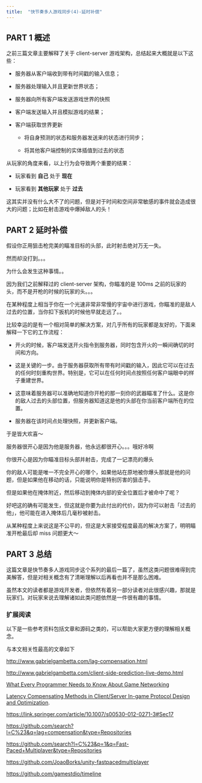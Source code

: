 ```yaml
---
title:  "快节奏多人游戏同步(4)-延时补偿"
---
```


## PART 1 概述

之前三篇文章主要解释了关于 client-server 游戏架构，总结起来大概就是以下这些：

-   服务器从客户端收到带有时间戳的输入信息；

-   服务器处理输入并且更新世界状态；

-   服务器向所有客户端发送游戏世界的快照

-   客户端发送输入并且模拟游戏的结果；

-   客户端获取世界更新

    -   将自身预测的状态和服务器发送来的状态进行同步；

    -   将其他客户端控制的实体插值到过去的状态

从玩家的角度来看，以上行为会导致两个重要的结果：

-   玩家看到 **自己** 处于 **现在**

-   玩家看到 **其他玩家** 处于 **过去**

这其实并没有什么大不了的问题，但是对于时间和空间非常敏感的事件就会造成很大的问题；比如在射击游戏中爆掉敌人的头！

## PART 2 延时补偿

假设你正用狙击枪完美的瞄准目标的头部，此时射击绝对万无一失。

然而却没打到。。。

为什么会发生这种事情。。

因为我们之前解释过的 client-server 架构，你瞄准的是 100ms 之前的玩家的头，而不是开枪的时候的玩家的头。。。

在某种程度上相当于你在一个光速非常非常慢的宇宙中进行游戏，你瞄准的是敌人过去的位置，当你扣下扳机的时候他早就走远了。。

比较幸运的是有一个相对简单的解决方案，对几乎所有的玩家都是友好的，下面来解释一下它的工作流程：

-   开火的时候，客户端发送开火指令到服务器，同时包含开火的一瞬间确切的时间和方向。

-   这是关键的一步。由于服务器获取所有带有时间戳的输入，因此它可以在过去的任何时刻重构世界。特别是，它可以在任何时间点按照任何客户端眼中的样子重建世界。

-   这意味着服务器可以准确地知道你开枪的那一刻你的武器瞄准了什么。这是你的敌人过去的头部位置，但服务器知道这是他的头部在你当前客户端所在的位置。

-   服务器在该时间点处理快照，并更新客户端。

于是皆大欢喜～

服务器很开心是因为他是服务器，他永远都很开心。。。哦好冷啊

你很开心是因为你瞄准目标头部并射击，完成了一记漂亮的爆头

你的敌人可能是唯一不完全开心的哪个，如果他站在原地被你爆头那就是他的问题，但是如果他在移动的话，只能说明你是特别厉害的狙击手。

但是如果他在掩体附近，然后移动到掩体内部的安全位置后才被命中了呢？

好吧这的确有可能发生，但这就是你要为此付出的代价，因为你可以射击「过去的他」，他可能在进入掩体后几毫秒被射击。

从某种程度上来说这是不公平的，但这是大家接受程度最高的解决方案了，明明瞄准开枪最后却 miss 问题更大～

## PART 3 总结

这篇文章是快节奏多人游戏同步这个系列的最后一篇了，虽然这类问题很难得到完美解答，但是对相关概念有了清晰理解以后再看也并不是那么困难。

虽然本文的读者都是游戏开发者，但依然有着另一部分读者对此很感兴趣，那就是玩家们。对玩家来说去理解诸如此类问题依然是一件很有趣的事情。

### 扩展阅读

以下是一些参考资料包括文章和源码之类的，可以帮助大家更方便的理解相关概念。

与本文相关性最高的文章如下

<http://www.gabrielgambetta.com/lag-compensation.html>

<http://www.gabrielgambetta.com/client-side-prediction-live-demo.html>

[What Every Programmer Needs to Know About Game Networking](http://gafferongames.com/networking-for-game-programmers/what-every-programmer-needs-to-know-about-game-networking/)

[Latency Compensating Methods in Client/Server In-game Protocol Design and Optimization](https://developer.valvesoftware.com/wiki/Latency_Compensating_Methods_in_Client/Server_In-game_Protocol_Design_and_Optimization).

<https://link.springer.com/article/10.1007/s00530-012-0271-3#Sec17>

<https://github.com/search?l=C%23&q=lag+compensation&type=Repositories>

<https://github.com/search?l=C%23&p=1&q=Fast-Paced+Multiplayer&type=Repositories>

<https://github.com/JoaoBorks/unity-fastpacedmultiplayer>

<https://github.com/gamestdio/timeline>
